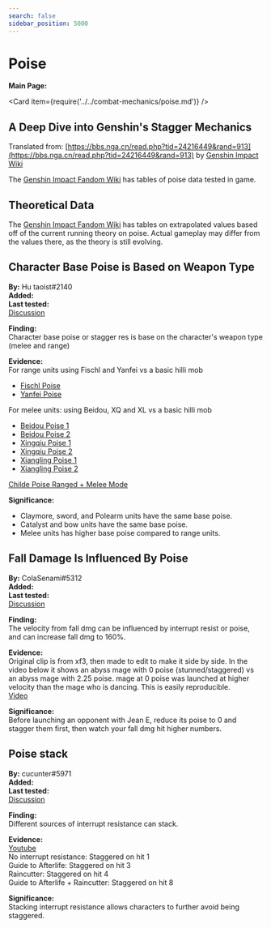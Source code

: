 ```yaml
---
search: false
sidebar_position: 5000
---
```


# Poise

**Main Page:**

<Card item={require('../../combat-mechanics/poise.md')} />

## A Deep Dive into Genshin's Stagger Mechanics

Translated from: [https://bbs.nga.cn/read.php?tid=24216449&rand=913](https://bbs.nga.cn/read.php?tid=24216449&rand=913) by [Genshin Impact Wiki](https://genshin-impact.fandom.com/wiki/Poise)

The [Genshin Impact Fandom Wiki](https://genshin-impact.fandom.com/wiki/Interruption_Resistance#Practice_Data) has tables of poise data tested in game.

## Theoretical Data

The [Genshin Impact Fandom Wiki](https://genshin-impact.fandom.com/wiki/Interruption_Resistance/Theoretical_Data) has tables on extrapolated values based off of the current running theory on poise. Actual gameplay may differ from the values there, as the theory is still evolving.

## Character Base Poise is Based on Weapon Type

**By:** Hu taoist#2140  
**Added:** <Version date="2021-06-14" />  
**Last tested:** <VersionHl date="2021-06-14" />  
[Discussion](https://tickets.deeznuts.moe/ticket-archive/attachments_845919037967171604_854009128891973692_transcript-character-poise-is-based-on-weapon.html)

**Finding:**  
Character base poise or stagger res is base on the character's weapon type (melee and range)

**Evidence:**  
For range units using Fischl and Yanfei vs a basic hilli mob

* [Fischl Poise](https://youtu.be/cM_BoweqidU)
* [Yanfei Poise](https://youtu.be/us6Am196hoE)

For melee units: using Beidou, XQ and XL vs a basic hilli mob

* [Beidou Poise 1](https://youtu.be/11nEMUdwmhI)
* [Beidou Poise 2](https://youtu.be/NzQetJnmgoc)
* [Xingqiu Poise 1](https://youtu.be/RvF74VWLab8)
* [Xingqiu Poise 2](https://youtu.be/yPV3C4xuomk)
* [Xiangling Poise 1](https://youtu.be/q5Fib_VG-Xc)
* [Xiangling Poise 2](https://youtu.be/QXML2v3dvDs)

[Childe Poise Ranged + Melee Mode](https://www.youtube.com/watch?v=MhA-uOrUdFU)

**Significance:**

* Claymore, sword, and Polearm units have the same base poise.
* Catalyst and bow units have the same base poise.
* Melee units has higher base poise compared to range units.

## Fall Damage Is Influenced By Poise

**By:** ColaSenami#5312  
**Added:** <Version date="2021-06-20" />  
**Last tested:** <VersionHl date="2021-06-20" />  
[Discussion](https://tickets.deeznuts.moe/ticket-archive/attachments_850586648760549377_856383288956813342_transcript-jean-fall-dmg-60-pct-better-stagger.html)

**Finding:**  
The velocity from fall dmg can be influenced by interrupt resist or poise, and can increase fall dmg to 160%.

**Evidence:**  
Original clip is from xf3, then made to edit to make it side by side. In the video below it shows an abyss mage with 0 poise (stunned/staggered) vs an abyss mage with 2.25 poise. mage at 0 poise was launched at higher velocity than the mage who is dancing. This is easily reproducible.  
[Video](https://www.youtube.com/watch?v=eVPetqEeJU4)

**Significance:**  
Before launching an opponent with Jean E, reduce its poise to 0 and stagger them first, then watch your fall dmg hit higher numbers.

## Poise stack

**By:** cucunter#5971  
**Added:** <Version date="2021-10-03" />  
**Last tested:** <VersionHl date="2021-10-03" />  
[Discussion](https://tickets.deeznuts.moe/ticket-archive/attachments_893523719295750194_894208146581618688_transcript-interrupt-resistance-stacking.html)

**Finding:**  
Different sources of interrupt resistance can stack.

**Evidence:**  
[Youtube](https://www.youtube.com/watch?v=dF7szUj3AWo)  
No interrupt resistance: Staggered on hit 1  
Guide to Afterlife: Staggered on hit 3  
Raincutter: Staggered on hit 4  
Guide to Afterlife + Raincutter: Staggered on hit 8

**Significance:**  
Stacking interrupt resistance allows characters to further avoid being staggered.
